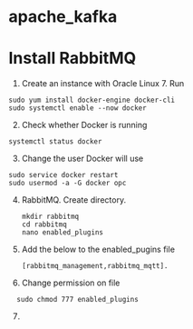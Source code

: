 # apache_kafka


# Install RabbitMQ

1. Create an instance with Oracle Linux 7. Run


  ```
  sudo yum install docker-engine docker-cli
  sudo systemctl enable --now docker
  ```

2. Check whether Docker is running
  
  ```
  systemctl status docker
  ````

3. Change the user Docker will use
  ```
  sudo service docker restart
  sudo usermod -a -G docker opc
  ```

4. RabbitMQ. Create directory. 
     ```
     mkdir rabbitmq
     cd rabbitmq
     nano enabled_plugins
     ```
5. Add the below to the enabled_pugins file

   ```
   [rabbitmq_management,rabbitmq_mqtt].
   ```

6. Change permission on file
```
  sudo chmod 777 enabled_plugins
   ```

7. 



   
